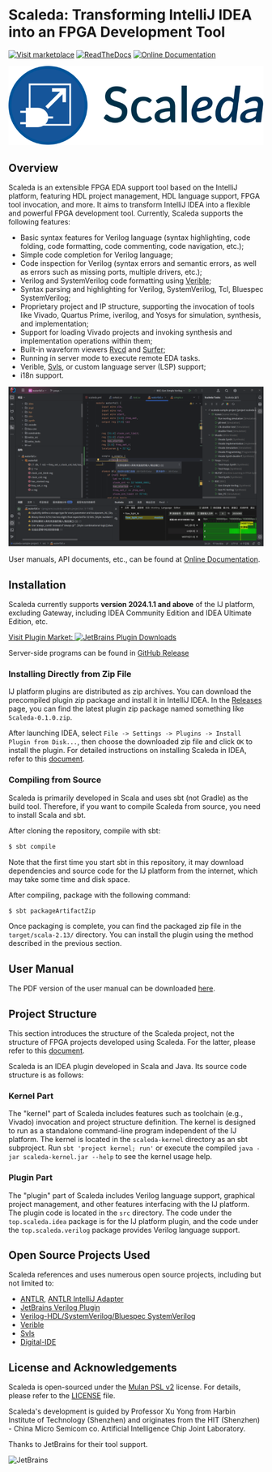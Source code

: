 # Scaleda: Transforming IntelliJ IDEA into an FPGA Development Tool

[![Visit marketplace](https://img.shields.io/jetbrains/plugin/d/21863?color=%2315559aff)](https://plugins.jetbrains.com/plugin/21863) [![ReadTheDocs](https://readthedocs.org/projects/scaleda/badge/?version=latest)](https://scaleda.readthedocs.io/zh-cn/latest/?badge=latest) [![Online Documentation](https://img.shields.io/badge/document-online-blue)](https://scaleda.top)

[![Visit marketplace](docs/images/icon-with-name.svg)](https://plugins.jetbrains.com/plugin/21863)

## Overview

Scaleda is an extensible FPGA EDA support tool based on the IntelliJ platform, featuring HDL project management, HDL language support, FPGA tool invocation, and more. It aims to transform IntelliJ IDEA into a flexible and powerful FPGA development tool. Currently, Scaleda supports the following features:

 - Basic syntax features for Verilog language (syntax highlighting, code folding, code formatting, code commenting, code navigation, etc.);
 - Simple code completion for Verilog language;
 - Code inspection for Verilog (syntax errors and semantic errors, as well as errors such as missing ports, multiple drivers, etc.);
 - Verilog and SystemVerilog code formatting using [Verible](https://github.com/chipsalliance/verible);
 - Syntax parsing and highlighting for Verilog, SystemVerilog, Tcl, Bluespec SystemVerilog;
 - Proprietary project and IP structure, supporting the invocation of tools like Vivado, Quartus Prime, iverilog, and Yosys for simulation, synthesis, and implementation;
 - Support for loading Vivado projects and invoking synthesis and implementation operations within them;
 - Built-in waveform viewers [Rvcd](https://github.com/Scaleda/rvcd) and [Surfer](https://gitlab.com/surfer-project/surfer);
 - Running in server mode to execute remote EDA tasks.
 - Verible, [Svls](https://github.com/dalance/svls), or custom language server (LSP) support;
 - i18n support.

![Verilog Development with Scaleda](docs/images/main-screenshot.png)

User manuals, API documents, etc., can be found at [Online Documentation](https://scaleda.top).

## Installation

Scaleda currently supports **version 2024.1.1 and above** of the IJ platform, excluding Gateway, including IDEA Community Edition and IDEA Ultimate Edition, etc.

[Visit Plugin Market: ![JetBrains Plugin Downloads](https://img.shields.io/jetbrains/plugin/d/21863?color=%2315559aff)](https://plugins.jetbrains.com/plugin/21863)

Server-side programs can be found in [GitHub Release](https://github.com/Scaleda/Scaleda/releases)

### Installing Directly from Zip File

IJ platform plugins are distributed as zip archives. You can download the precompiled plugin zip package and install it in IntelliJ IDEA. In the [Releases](https://github.com/Scaleda/Scaleda/releases) page, you can find the latest plugin zip package named something like `Scaleda-0.1.0.zip`.

After launching IDEA, select `File -> Settings -> Plugins -> Install Plugin from Disk...`, then choose the downloaded zip file and click `OK` to install the plugin. For detailed instructions on installing Scaleda in IDEA, refer to this [document](docs/installation.md).

### Compiling from Source

Scaleda is primarily developed in Scala and uses sbt (not Gradle) as the build tool. Therefore, if you want to compile Scaleda from source, you need to install Scala and sbt.

After cloning the repository, compile with sbt:

```bash
$ sbt compile
```

Note that the first time you start sbt in this repository, it may download dependencies and source code for the IJ platform from the internet, which may take some time and disk space.

After compiling, package with the following command:

```bash
$ sbt packageArtifactZip
```

Once packaging is complete, you can find the packaged zip file in the `target/scala-2.13/` directory. You can install the plugin using the method described in the previous section.

## User Manual

The PDF version of the user manual can be downloaded [here](https://github.com/Scaleda/Scaleda/blob/master/docs/scaleda-manual.pdf).

## Project Structure

This section introduces the structure of the Scaleda project, not the structure of FPGA projects developed using Scaleda. For the latter, please refer to this [document](docs/project.md).

Scaleda is an IDEA plugin developed in Scala and Java. Its source code structure is as follows:

### Kernel Part

The "kernel" part of Scaleda includes features such as toolchain (e.g., Vivado) invocation and project structure definition. The kernel is designed to run as a standalone command-line program independent of the IJ platform. The kernel is located in the `scaleda-kernel` directory as an sbt subproject. Run `sbt 'project kernel; run'` or execute the compiled `java -jar scaleda-kernel.jar --help` to see the kernel usage help.

### Plugin Part

The "plugin" part of Scaleda includes Verilog language support, graphical project management, and other features interfacing with the IJ platform. The plugin code is located in the `src` directory. The code under the `top.scaleda.idea` package is for the IJ platform plugin, and the code under the `top.scaleda.verilog` package provides Verilog language support.

## Open Source Projects Used

Scaleda references and uses numerous open source projects, including but not limited to:

 - [ANTLR](https://github.com/antlr/antlr4), [ANTLR IntelliJ Adapter](https://github.com/antlr/antlr4-intellij-adaptor)
 - [JetBrains Verilog Plugin](https://github.com/MrTsepa/jetbrains-verilog-plugin/)
 - [Verilog-HDL/SystemVerilog/Bluespec SystemVerilog](https://github.com/mshr-h/vscode-verilog-hdl-support)
 - [Verible](https://github.com/chipsalliance/verible)
 - [Svls](https://github.com/dalance/svls)
 - [Digital-IDE](https://github.com/Digital-EDA/Digital-IDE)

## License and Acknowledgements

Scaleda is open-sourced under the [Mulan PSL v2](https://license.coscl.org.cn/MulanPSL2) license. For details, please refer to the [LICENSE](https://github.com/Scaleda/Scaleda/blob/master/LICENSE) file.

Scaleda's development is guided by Professor Xu Yong from Harbin Institute of Technology (Shenzhen) and originates from the HIT (Shenzhen) - China Micro Semicom co. Artificial Intelligence Chip Joint Laboratory.

Thanks to JetBrains for their tool support.

![JetBrains](https://resources.jetbrains.com/storage/products/company/brand/logos/jb_beam.svg)